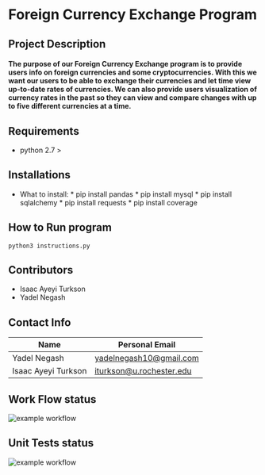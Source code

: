 # Foreign Currency Exchange Program

## Project Description
#### The purpose of our Foreign Currency Exchange program is to provide users info on foreign currencies and some cryptocurrencies. With this we want our users to be able to exchange their currencies and let time view up-to-date rates of currencies.  We can also provide users visualization of currency rates in the past so they can view and compare changes with up to five different currencies at a time.

## Requirements 
   * python 2.7 >

## Installations
   * What to install:
         * pip install pandas
         * pip install mysql
         * pip install sqlalchemy
         * pip install requests
         * pip install coverage
      
      
## How to Run program
    python3 instructions.py
    
## Contributors
* Isaac Ayeyi Turkson
* Yadel Negash

## Contact Info
Name | Personal Email
-----|---------------
Yadel Negash|yadelnegash10@gmail.com
Isaac Ayeyi Turkson | iturkson@u.rochester.edu

## Work Flow status
![example workflow](https://github.com/yadel23/Foreign-Currency-Exchange/actions/workflows/style_checker.yaml/badge.svg)

## Unit Tests status
![example workflow](https://github.com/yadel23/Foreign-Currency-Exchange/actions/workflows/coverage.yaml/badge.svg)